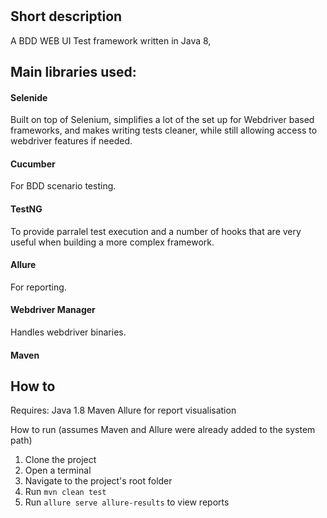 #

## Short description
A BDD WEB UI Test framework written in Java 8,
## Main libraries used:

#### Selenide
Built on top of Selenium, simplifies a lot of the set up for Webdriver based frameworks, and makes writing tests cleaner, while still allowing access to webdriver features if needed.

#### Cucumber 
For BDD scenario testing.

#### TestNG
To provide parralel test execution and a number of hooks that are very useful when building a more complex framework.

#### Allure
For reporting.

#### Webdriver Manager
Handles webdriver binaries.

#### Maven

## How to

Requires:
Java 1.8
Maven
Allure for report visualisation

How to run (assumes Maven and Allure were already added to the system path)
1. Clone the project
2. Open a terminal
3. Navigate to the project's root folder
4. Run `mvn clean test`
5. Run `allure serve allure-results` to view reports
